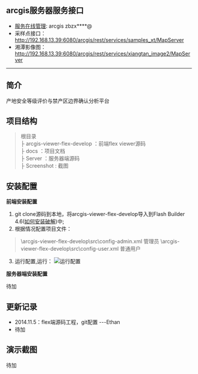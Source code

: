 arcgis服务器服务接口
----
- [服务在线管理](http://192.168.13.39:6080/arcgis/manager): arcgis zbzx****@
- 采样点接口：http://192.168.13.39:6080/arcgis/rest/services/samples_xt/MapServer
- 湘潭影像图：http://192.168.13.39:6080/arcgis/rest/services/xiangtan_image2/MapServer



---------
简介
--
产地安全等级评价与禁产区边界确认分析平台

项目结构
----
> 根目录<br>
> ├ arcgis-viewer-flex-develop ：前端flex viewer源码<br>
> ├ docs ：项目文档<br>
> ├ Server ：服务器端源码<br>
> ├ Screenshot : 截图<br>

安装配置
----

**前端安装配置**

1. git clone源码到本地，将arcgis-viewer-flex-develop导入到Flash Builder 4.6([如何安装破解](http://blog.xlanlab.com/index.php/archives/7/))中;
2. 根据情况配置项目文件：
> \arcgis-viewer-flex-develop\src\config-admin.xml 管理员
> \arcgis-viewer-flex-develop\src\config-user.xml  普通用户

3. 运行配置,运行：
![运行配置](http://t1.qpic.cn/mblogpic/32f142b5c18e7d70a0fe/2000)

**服务器端安装配置**

待加

更新记录
----

 - 2014.11.5：flex端源码工程，git配置  ---Ethan
 - 待加


演示截图
----
待加